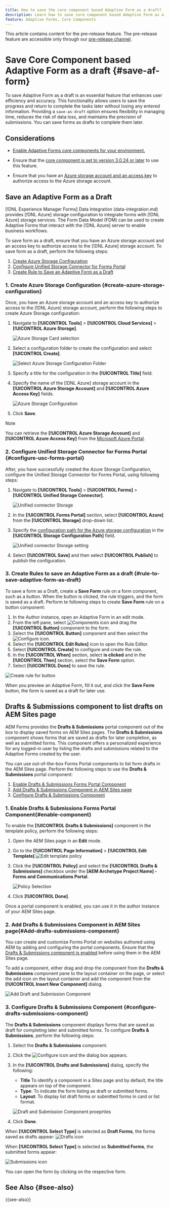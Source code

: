 ```yaml
---
title: How to save the core component based Adaptive Form as a draft?
description: Learn how to save core component based Adaptive Form as a draft and create a Forms Portal and use out-of-the-box core components on an AEM Sites page.
feature: Adaptive Forms, Core Components
---
```


<span class="preview"> This article contains content for the pre-release feature. The pre-release feature are accessible only through our [pre-release channel](https://experienceleague.adobe.com/docs/experience-manager-cloud-service/content/release-notes/prerelease.html#new-features). 

# Save Core Component based Adaptive Form as a draft {#save-af-form}

To save Adaptive Form as a draft is an essential feature that enhances user efficiency and accuracy. This functionality allows users to save the progress and return to complete the tasks later without losing any entered information. Providing a  `save-as-draft` option ensures flexibility in managing time, reduces the risk of data loss, and maintains the precision of submissions. You can save forms as drafts to complete them later. 

## Considerations

* [Enable Adaptive Forms core components for your environment.](/help/forms/enable-adaptive-forms-core-components.md)

* Ensure that the [core component is set to version 3.0.24 or later](https://github.com/adobe/aem-core-forms-components) to use this feature.
* Ensure that you have an [Azure storage account and an access key](https://learn.microsoft.com/en-us/azure/storage/common/storage-account-keys-manage?tabs=azure-portal) to authorize access to the Azure storage account.

## Save an Adaptive Form as a Draft

[!DNL Experience Manager Forms] Data Integration (data-integration.md) provides [!DNL Azure] storage configuration to integrate forms with [!DNL Azure] storage services. The Form Data Model (FDM) can be used to create Adaptive Forms that interact with the [!DNL Azure] server to enable business workflows.

To save form as a draft, ensure that you have an Azure storage account and an access key to authorize access to the [!DNL Azure] storage account. To save form as a draft, perform the following steps:

1. [Create Azure Storage Configuration](#create-azure-storage-configuration)
1. [Configure Unified Storage Connector for Forms Portal](#configure-usc-forms-portal)
1. [Create Rule to Save an Adaptive Form as a Draft](#rule-to-save-adaptive-form-as-draft)


### 1. Create Azure Storage Configuration {#create-azure-storage-configuration}

Once, you have an Azure storage account and an access key to authorize access to the [!DNL Azure] storage account, perform the following steps to create Azure Storage configuration:

1. Navigate to **[!UICONTROL Tools]** &gt; **[!UICONTROL Cloud Services]** &gt; **[!UICONTROL Azure Storage]**.

    ![Azure Storage Card selection](/help/forms/assets/save-form-as-draft-azure-card.png)

1. Select a configuration folder to create the configuration and select **[!UICONTROL Create]**.

     ![Select Azure Storage Configuration Folder](/help/forms/assets/save-form-as-draft-select-config-folder.png)

1. Specify a title for the configuration in the **[!UICONTROL Title]** field.
1. Specify the name of the [!DNL Azure] storage account in the **[!UICONTROL Azure Storage Account]** and **[!UICONTROL Azure Access Key]** fields.

    ![Azure Storage Configuration](/help/forms/assets/save-form-as-draft-azure-storage.png)

1. Click **Save**.

>[!NOTE]
>
> You can retrieve the **[!UICONTROL Azure Storage Account]** and **[!UICONTROL Azure Access Key]** from the [Microsoft Azure Portal](https://learn.microsoft.com/en-us/azure/storage/common/storage-account-keys-manage?tabs=azure-portal).

 
### 2. Configure Unified Storage Connector for Forms Portal {#configure-usc-forms-portal}

After, you have successfully created the Azure Storage Configuration, configure the Unified Storage Connector for Forms Portal, using following steps:

1. Navigate to **[!UICONTROL Tools]** &gt; **[!UICONTROL Forms]** &gt; **[!UICONTROL Unified Storage Connector]**.

    ![Unified connector Storage](/help/forms/assets/save-form-as-draft-unified-connector.png)

1. In the **[!UICONTROL Forms Portal]** section, select **[!UICONTROL Azure]** from the **[!UICONTROL Storage]** drop-down list.
1. Specify the [configuration path for the Azure storage configuration](#create-azure-storage-configuration) in the **[!UICONTROL Storage Configuration Path]** field.

    ![Unified connector Storage setting](/help/forms/assets/save-form-as-draft-unified-connector-storage.png)

1. Select **[!UICONTROL Save]** and then select **[!UICONTROL Publish]** to publish the configuration.

### 3. Create Rules to save an Adaptive Form as a draft {#rule-to-save-adaptive-form-as-draft}

To save a form as a Draft, create a **Save Form** rule on a form component, such as a button. When the button is clicked, the rule triggers, and the form is saved as a draft. Perform te following steps to create **Save Form** rule on a button component:

1. In the Author instance, open an Adaptive Form in an edit mode.
1. From the left pane, select ![Components icon](assets/components_icon.png) and drag the **[!UICONTROL Button]** component to the form.
1. Select the **[!UICONTROL Button]** component and then select the ![Configure icon](assets/configure_icon.png). 
1. Select the **[!UICONTROL Edit Rules]** icon to open the Rule Editor. 
1. Select **[!UICONTROL Create]** to configure and create the rule.
1. In the **[!UICONTROL When]** section, select **is clicked** and in the **[!UICONTROL Then]** section, select the **Save Form** option.
1. Select **[!UICONTROL Done]** to save the rule.

![Create rule for button](/help/forms/assets/save-form-as-drfat-create-rule.png)

When you preview an Adaptive Form, fill it out, and click the **Save Form** button, the form is saved as a draft for later use. 

## Drafts & Submissions component to list drafts on AEM Sites page

AEM Forms provides the **Drafts & Submissions** portal component out of the box to display saved forms on AEM Sites pages. The **Drafts & Submissions** component shows forms that are saved as drafts for later completion, as well as submitted forms. This component offers a personalized experience for any logged-in user by listing the drafts and submissions related to the Adaptive Forms created by the user.

You can use out-of-the-box Forms Portal components to list form drafts in the AEM Sites page. Perform the following steps to use the **Drafts & Submissions** portal component: 

1. [Enable Drafts & Submissions Forms Portal Component](#enable-component)
2. [Add Drafts & Submissions Component in AEM Sites page](#Add-drafts-submissions-component)
3. [Configure Drafts & Submissions Component](#configure-drafts-submissions-component)

### 1. Enable Drafts & Submissions Forms Portal Component{#enable-component}

To enable the **[!UICONTROL Drafts & Submissions]** component in the template policy, perform the following steps:

1. Open the AEM Sites page in an **Edit** mode. 
1. Go to the **[!UICONTROL Page Information]** > **[!UICONTROL Edit Template]**
    ![Edit template policy](/help/forms/assets/save-form-as-draft-edit-template.png)

1. Click the **[!UICONTROL Policy]** and select the **[!UICONTROL Drafts & Submissions]**  checkbox under the **[AEM Archetype Project Name] - Forms and Communications Portal**.

    ![Policy Selection](/help/forms/assets/save-form-as-draft-enable-policy.png)

1. Click **[!UICONTROL Done]**.

Once a portal component is enabled, you can use it in the author instance of your AEM Sites page.

### 2. Add Drafts & Submissions Component in AEM Sites page{#Add-drafts-submissions-component}

You can create and customize Forms Portal on websites authored using AEM by adding and configuring the portal components. Ensure that the [Drafts & Submissions component is enabled](#enable-component) before using them in the AEM Sites page.

To add a component, either drag and drop the component from the **Drafts & Submissions** component pane to the layout container on the page, or select the add icon on the layout container and add the component from the **[!UICONTROL Insert New Component]** dialog.

![Add Draft and Submission Component](/help/forms/assets/save-form-as-draft-add-dns.png)

### 3. Configure Drafts & Submissions Component {#configure-drafts-submissions-component}

The **Drafts & Submissions** component displays forms that are saved as draft for completing later and submitted forms. To configure **Drafts & Submissions**, perform the following steps:
1. Select the **Drafts & Submissions** component.
1. Click the ![Configure icon](assets/configure_icon.png) and the dialog box appears. 
1. In the **[!UICONTROL Drafts and Submissions]** dialog, specify the following:
   * **Title** To identify a component in a Sites page and by default, the title appears on top of the component.
   * **Type**: To indicate the form listing as draft or submitted forms.
   *  **Layout**: To display list draft forms or submitted forms in card or list format.
 
    ![Draft and Submission Component proeprties](/help/forms/assets/save-form-as-draft-dns-properties.png)

1. Click **Done**. 

When **[!UICONTROL Select Type]** is selected as **Draft Forms**, the forms saved as drafts appear:
![Drafts icon](assets/drafts-component.png)

When **[!UICONTROL Select Type]** is selected as **Submitted Forms**, the submitted forms appear:

![Submissions icon](assets/submission-listing.png)

You can open the form by clicking on the respective form.

<!--

### Configure Search & Lister Component {#configure-search-lister-component}

The Search & Lister component is used to list adaptive forms on a page and to implement search on the listed forms. 

![Search and Lister icon](assets/search-and-lister-component.png)

To configure, select the component and then select the ![Configure icon](assets/configure_icon.png). The [!UICONTROL Search and Lister] dialog opens.

1. In the [!UICONTROL Display] tab, configure the following:
    * In **[!UICONTROL Title]**, specify the title for the Search & Lister component. An indicative title enables the users perform quick search across the list of forms.
    * From the **[!UICONTROL Layout]** list, select the layout to represent the forms in card or list format.
    * Select **[!UICONTROL Hide Search]** and **[!UICONTROL Hide Sorting]** to hide the search and sort by features.
    * In **[!UICONTROL Tooltip]**, provide the tooltip that appears when you hover over the component. 
1. In the [!UICONTROL Asset Folder] tab, specify the location from where the forms are pulled and listed on the page. You can configure multiple folder locations.
1. In the [!UICONTROL Results] tab, configure the maximum number of forms to display per page. The default is eight forms per page.

### Configure Link Component {#configure-link-component}

The link component enables you to provide links to an adaptive form on the page. To configure, select the component and then select the ![Configure icon](assets/configure_icon.png). The [!UICONTROL Edit Link Component] dialog opens.

1. In the [!UICONTROL Display] tab, provide the link caption and tooltip to ease identification of the forms represented by the link.
1. In the [!UICONTROL Asset Info] tab, specify the repository path where the asset is stored. 
1. In the [!UICONTROL Query Params] tab, specify the additional parameters in the key-value pair format. When the link is clicked, these additional parameters and passed along with the form.

## Configure Asynchronous Form Submission Using Adobe Sign {#configure-asynchronous-form-submission-using-adobe-sign}

You can configure to submit an adaptive form only when all the recipients have completed the signing ceremony. Follow the steps below to configure the setting using Adobe Sign.

1. In the author instance, open an Adaptive Form in the edit mode.
1. From the left pane, select the Properties icon and expand the **[!UICONTROL ELECTRONIC SIGNTATURE]** option.
1. Select **[!UICONTROL Enable Adobe Sign]**. Various configuration options display. 
1. In the [!UICONTROL Submit the form] section, select the **[!UICONTROL after every recipient completes signing ceremony]** option to configure the Submit Form action, where the form is first sent to all the recipients for signing. Once all the recipients have signed the form, only then the form is submitted. 

## Save Adaptive Forms As Drafts {#save-adaptive-forms-as-drafts}

You can save forms as Drafts for completing them later. There are two ways in which a form is saved as a draft:

* Create a "Save Form" rule on a form component, for example, a button. On clicking the button, the rule triggers and the form are saved a draft.
* Enable Auto-Save feature, which saves the form as per the specified event or after a configured interval of time.

### Create Rules to Save an Adaptive Form as Draft {#rule-to-save-adaptive-form-as-draft}

To create a "Save Form" rule on a form component, for example, a button, follow the steps below:

1. In the author instance, open an Adaptive Form in edit mode.
1. From the left pane, select ![Components icon](assets/components_icon.png) and drag the [!UICONTROL Button] component to the form.
1. Select the [!UICONTROL Button] component and then select the ![Configure icon](assets/configure_icon.png). 
1. Select the [!UICONTROL Edit Rules] icon to open the Rule Editor. 
1. Select **[!UICONTROL Create]** to configure and create the rule.
1. In the [!UICONTROL When] section, select "is clicked" and in the [!UICONTROL Then] section, select the "Save Form" options.
1. Select **[!UICONTROL Done]** to save the rule.

### Enable Auto-save {#enable-auto-save}

You can configure the auto-save feature for an adaptive form as follows:

1. In the author instance, open an Adaptive Form in edit mode.
1. From the left pane, select the ![Properties icon](assets/configure_icon.png) and expand the [!UICONTROL AUTO-SAVE] option.
1. Select the **[!UICONTROL Enable]** check box to enable auto-save of the form. You can configure the following:
* By default, the [!UICONTROL Adaptive Form Event] is set to "true", which implies that the form is auto-saved after every event.
* In [!UICONTROL Trigger], configure to trigger auto-save based on the occurrence of an event or after a specific interval of time.
-->

## See Also {#see-also}

{{see-also}}



<!--

>[!MORELIKETHIS]
>
>* [Configure data sources for AEM Forms](/help/forms/configure-data-sources.md)
>* [Configure Azure storage for AEM Forms](/help/forms/configure-azure-storage.md)
>* [Integrate Microsoft Dynamics 365 and Salesforce with Adaptive Forms](/help/forms/configure-msdynamics-salesforce.md)

-->